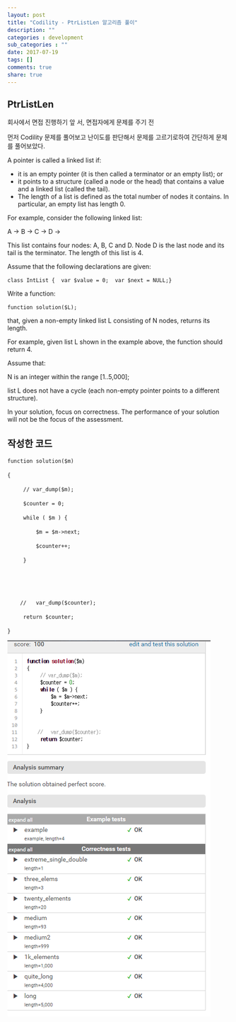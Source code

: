 ```yaml
---
layout: post
title: "Codility - PtrListLen 알고리즘 풀이"
description: ""
categories : development
sub_categories : ""
date: 2017-07-19
tags: []
comments: true
share: true
---
```

  

## PtrListLen

회사에서 면접 진행하기 앞 서, 면접자에게 문제를 주기 전

먼저 Codility 문제를 풀어보고 난이도를 판단해서 문제를 고르기로하여 간단하게 문제를 풀어보았다.


A pointer is called a linked list if:

  

  * it is an empty pointer (it is then called a terminator or an empty list); or
  * it points to a structure (called a node or the head) that contains a value and a linked list (called the tail).
  * The length of a list is defined as the total number of nodes it contains. In particular, an empty list has length 0.

  

For example, consider the following linked list:

  

A -> B -> C -> D ->

This list contains four nodes: A, B, C and D. Node D is the last node and its
tail is the terminator. The length of this list is 4.

  

Assume that the following declarations are given:

  

    class IntList {  var $value = 0;  var $next = NULL;}

  

Write a function:

  

    function solution($L);

  

that, given a non-empty linked list L consisting of N nodes, returns its
length.

  

For example, given list L shown in the example above, the function should
return 4.

  

Assume that:

  

N is an integer within the range [1..5,000];

list L does not have a cycle (each non-empty pointer points to a different
structure).

In your solution, focus on correctness. The performance of your solution will
not be the focus of the assessment.

  

## 작성한 코드


    function solution($m)
    
    {
    
         // var_dump($m);
    
         $counter = 0;
    
         while ( $m ) {
    
             $m = $m->next;
    
             $counter++;
    
         }
    
         
    
         
    
        //   var_dump($counter);
    
         return $counter;
    
    }


![](/assets/images/posts/785/2105CE33596F1E25249094.PNG)

  

  

